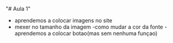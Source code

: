 "# Aula 1" 
- aprendemos a colocar imagens no site 
- mexer no tamanho da imagem
-como mudar a cor da fonte
-aprendemos a colocar botao(mas sem nenhuma funçao)
